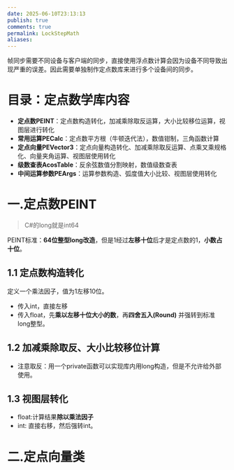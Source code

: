 ```yaml
---
date: 2025-06-10T23:13:13
publish: true
comments: true
permalink: LockStepMath
aliases:
---
```


帧同步需要不同设备与客户端的同步，直接使用浮点数计算会因为设备不同导致出现严重的误差。因此需要单独制作定点数库来进行多个设备间的同步。

# 目录：定点数学库内容
- **定点数PEINT**：定点数构造转化，加减乘除取反运算，大小比较移位运算，视图层进行转化
- **常用运算PECalc**：定点数平方根（牛顿迭代法），数值钳制，三角函数计算
- **定点向量PEVector3**：定点向量构造转化、加减乘除取反运算、点乘叉乘规格化、向量夹角运算、视图层使用转化
- **级数查表AcosTable**：反余弦数值分割映射，数值级数查表
- **中间运算参数PEArgs**：运算参数构造、弧度值大小比较、视图层使用转化


# 一.定点数PEINT
> C#的long就是int64

PEINT标准：**64位整型long改造**，但是1经过**左移十位**后才是定点数的1，**小数占十位**。
## 1.1 定点数构造转化
定义一个乘法因子，值为1左移10位。
- 传入int，直接左移
- 传入float，先**乘以左移十位大小的数**，再**四舍五入(Round)** 并强转到标准long整型。

## 1.2 加减乘除取反、大小比较移位计算
- 注意取反：用一个private函数可以实现库内用long构造，但是不允许给外部使用。

## 1.3 视图层转化
- float:计算结果**除以乘法因子**
- int: 直接右移，然后强转int。
# 二.定点向量类
